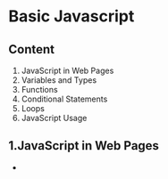 # Basic Javascript  #
## Content ##
1. JavaScript in Web Pages
2. Variables and Types
3. Functions
4. Conditional Statements
5. Loops
6. JavaScript Usage



## 1.JavaScript in Web Pages ##
- _<script>_
- _src attribute_
- _<noscript>_
### 1.1 Script ###
```
<!DOCTYPE html>
<html>
  <head>
    <script>
    console.log('Hello!');
    </script>
  </head>
  <body>
    <h1>Our Page</h1>
    <script>
      console.log('In Body');
    </script>
    <script type="text/javascript" src="js/01-basic-1.js">
      console.log('Hello in Body!');
    </script>
  </body>
</html>
```
### 1.2 Noscript ###
```
<!DOCTYPE html>
<html>
  <head>
  </head>
  <body>
    <noscript>
      <h1>This application requires JavaScript.</h1>
    </noscript>
  </body>
</html>

```

## 2. Variables ##
- Fundamentals
- undefined
- PrimitiveTypes
- Object and Function Types
### 2.1 Defing variables ###
```
orderId= 9001;  //no var
console.log(orderId);
```
```
var orderId= 9001;  //def var
console.log(orderId);
```
```
var orderId = "ORD-9001";
console.log(orderId);
```
```
var orderId= "ORD-9001";
orderId= 1201;
console.log(orderId);
```
### 2.2 undefined ###
```
var orderId;
console.log(orderId); //undefined
```
** use stirict **
```
‘use strict’;
orderId= 9001;
console.log(orderId);  //error
```
### 2.3 Primitive TYPEs ###
- number string, NaN
```
var orderId1= 9001;
console.log(typeof orderId1);

var orderId2= 9001.01;
console.log(typeof orderId2);

var orderId3= "Ord-9001.01";
console.log(typeof orderId3);

var orderId4= "9001.01";
console.log(typeof orderId4)
```

- boolean
```
var isActive= true;
console.log(typeof isActive);
```

### 2.4 Object and Function Types ###
- object
```
var order = {
  orderId: 9001,
  isActive: true
};
console.log(typeof order);

var cancelledOrders= [9001, 9002, 9003];
console.log(typeof cancelledOrders);

var order = null;
console.log(typeof order);

```

- function
```
function cancelOrder(orderId) {
};
console.log(typeof cancelOrder);
```

## 3. Function Fundamentals ##
- Declaring Functions
- Arguments
- Returning Values
- Fnction Expressions

```
function printOrder() {
  console.log(‘Printing order.’);
};
printOrder();
```
```
function printOrder(orderId) {
  console.log(‘Printing order: ’ + orderId);
};
printOrder(‘9002’);
```
```
var getActivateOrder= function() {
  retrun "id";
};
console.log(typeof activateOrder);
getActivateOrder();

getActivateOrder; //nothing show
```

## 4. If and Switch Statements ##
```
var total = 99.99;
var freeShipping;
if(total >= 100.00)
  freeShipping= true;
else
  freeShipping= false;

console.log(freeShipping);
```

```
var orderType= 'business';
var shipMethod;

switch (orderType) {
  case'business':
    shipMethod= 'FedEx'; //be skipped
    // break;
  case 'personal':
    shipMethod= 'UPS Ground';
    break;
  default:
    shipMethod= 'USPS';
}
console.log(shipMethod);
```
## 5 Loop ##
### 5.1 while and do...while Statements ###
```
var lineItemCount= 3;
var currentItem= 0;
while(currentItem< lineItemCount) {
  console.log("item: "+ currentItem);
  currentItem++;
}
```
```
var lineItemCount= 3;
var currentItem= 0;
do {
  console.log("item: "+ currentItem);
  currentItem++;
} while(currentItem< lineItemCount);
```

### 5.2 for and for...in ###
- for
```
var lineItemCount= 3;
for(vari = 0; i < lineItemCount; i++)
  console.log(i);
```
- break
```
var lineItemCount= 5;
for(vari = 0; i < lineItemCount; i++) {
  console.log(i);
  if(i == 1)
  break;
}
```
- continue
```
var lineItemCount= 5;
for(vari = 0; i < lineItemCount; i++) {
if(i == 1)
  continue;
  console.log(i);
}
```
- for in
```
var lineItem= {
  product: 'Widget 1',
  quantity: 4,
  price: 9.50
};
for(varfield in lineItem)
  console.log(field + " : " + lineItem[field]);
```

## 6. JavsScript Usage Feature ##
- Case sensitive
```
varorderId= 5005;
console.log(OrderId);
```
- Comments
```
/*
console.log(1);
*/
console.log(2);
// console.log(3);
```
- Name
```
var@product = 'PRD-2000';
console.log(@product);

var 2product = 'PRD-2000';
console.log(2product);

var $product = 'PRD-4000'
$product += 'X2'
console.log($product)
```
